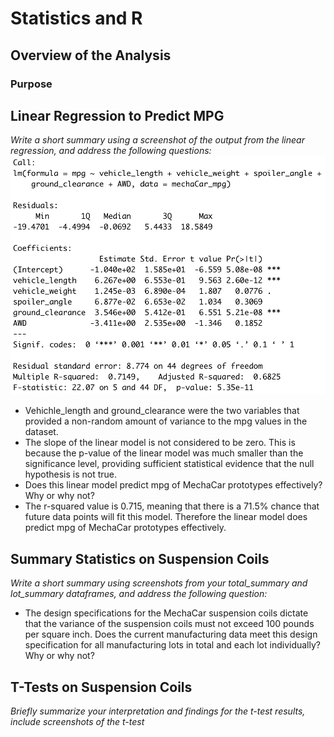 # Statistics and R

## Overview of the Analysis
### Purpose


## Linear Regression to Predict MPG
*Write a short summary using a screenshot of the output from the linear regression, and address the following questions:*
<img src='https://github.com/npantfoerder/mechaCar-statistical-analysis/blob/master/Images/linear_regression.png' width=600>
- Vehichle_length and ground_clearance were the two variables that provided a non-random amount of variance to the mpg values in the dataset.
- The slope of the linear model is not considered to be zero. This is because the p-value of the linear model was much smaller than the significance level, providing sufficient statistical evidence that the null hypothesis is not true.
- Does this linear model predict mpg of MechaCar prototypes effectively? Why or why not?
- The r-squared value is 0.715, meaning that there is a 71.5% chance that future data points will fit this model. Therefore the linear model does predict mpg of MechaCar prototypes effectively. 

## Summary Statistics on Suspension Coils
*Write a short summary using screenshots from your total_summary and lot_summary dataframes, and address the following question:*
- The design specifications for the MechaCar suspension coils dictate that the variance of the suspension coils must not exceed 100 pounds per square inch. Does the current manufacturing data meet this design specification for all manufacturing lots in total and each lot individually? Why or why not?

## T-Tests on Suspension Coils
*Briefly summarize your interpretation and findings for the t-test results, include screenshots of the t-test*

